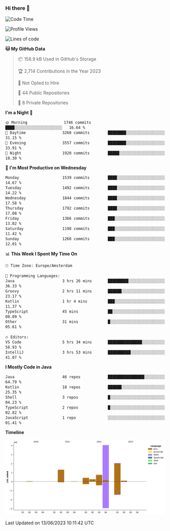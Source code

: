### Hi there 👋


<!--START_SECTION:waka-->
![Code Time](http://img.shields.io/badge/Code%20Time-3%2C245%20hrs%202%20mins-blue)

![Profile Views](http://img.shields.io/badge/Profile%20Views-29-blue)

![Lines of code](https://img.shields.io/badge/From%20Hello%20World%20I%27ve%20Written-9.0%20million%20lines%20of%20code-blue)

**🐱 My GitHub Data** 

> 📦 158.9 kB Used in GitHub's Storage 
 > 
> 🏆 2,714 Contributions in the Year 2023
 > 
> 🚫 Not Opted to Hire
 > 
> 📜 44 Public Repositories 
 > 
> 🔑 8 Private Repositories 
 > 
**I'm a Night 🦉** 

```text
🌞 Morning                1746 commits        ████░░░░░░░░░░░░░░░░░░░░░   16.64 % 
🌆 Daytime                3268 commits        ████████░░░░░░░░░░░░░░░░░   31.15 % 
🌃 Evening                3557 commits        ████████░░░░░░░░░░░░░░░░░   33.91 % 
🌙 Night                  1920 commits        █████░░░░░░░░░░░░░░░░░░░░   18.30 % 
```
📅 **I'm Most Productive on Wednesday** 

```text
Monday                   1539 commits        ████░░░░░░░░░░░░░░░░░░░░░   14.67 % 
Tuesday                  1492 commits        ████░░░░░░░░░░░░░░░░░░░░░   14.22 % 
Wednesday                1844 commits        ████░░░░░░░░░░░░░░░░░░░░░   17.58 % 
Thursday                 1792 commits        ████░░░░░░░░░░░░░░░░░░░░░   17.08 % 
Friday                   1366 commits        ███░░░░░░░░░░░░░░░░░░░░░░   13.02 % 
Saturday                 1198 commits        ███░░░░░░░░░░░░░░░░░░░░░░   11.42 % 
Sunday                   1260 commits        ███░░░░░░░░░░░░░░░░░░░░░░   12.01 % 
```


📊 **This Week I Spent My Time On** 

```text
🕑︎ Time Zone: Europe/Amsterdam

💬 Programming Languages: 
Java                     3 hrs 26 mins       █████████░░░░░░░░░░░░░░░░   36.33 % 
Groovy                   2 hrs 11 mins       ██████░░░░░░░░░░░░░░░░░░░   23.17 % 
Kotlin                   1 hr 4 mins         ███░░░░░░░░░░░░░░░░░░░░░░   11.37 % 
TypeScript               45 mins             ██░░░░░░░░░░░░░░░░░░░░░░░   08.09 % 
Other                    31 mins             █░░░░░░░░░░░░░░░░░░░░░░░░   05.61 % 

🔥 Editors: 
VS Code                  5 hrs 34 mins       ███████████████░░░░░░░░░░   58.93 % 
IntelliJ                 3 hrs 53 mins       ██████████░░░░░░░░░░░░░░░   41.07 % 
```

**I Mostly Code in Java** 

```text
Java                     46 repos            ████████████████░░░░░░░░░   64.79 % 
Kotlin                   18 repos            ██████░░░░░░░░░░░░░░░░░░░   25.35 % 
Shell                    3 repos             █░░░░░░░░░░░░░░░░░░░░░░░░   04.23 % 
TypeScript               2 repos             █░░░░░░░░░░░░░░░░░░░░░░░░   02.82 % 
JavaScript               1 repo              ░░░░░░░░░░░░░░░░░░░░░░░░░   01.41 % 
```



**Timeline**

![Lines of Code chart](https://raw.githubusercontent.com/powercasgamer/powercasgamer/master/assets/bar_graph.png)


 Last Updated on 13/06/2023 10:11:42 UTC
<!--END_SECTION:waka-->
